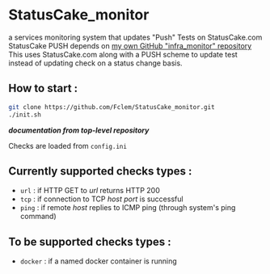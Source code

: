 # StatusCake_monitor
a services monitoring system that updates "Push" Tests on StatusCake.com
StatusCake PUSH depends on [my own GitHub "infra_monitor" repository](https://github.com/Fclem/infra_monitor)
This uses  StatusCake.com along with a PUSH scheme to update test instead of updating check on a status change basis.

## How to start :
```bash
git clone https://github.com/Fclem/StatusCake_monitor.git
./init.sh
```

***documentation from top-level repository***

Checks are loaded from `config.ini`

## Currently supported checks types :
 * `url` : if HTTP GET to *url* returns HTTP 200
 * `tcp` : if connection to TCP *host port* is successful
 * `ping` : if remote *host* replies to ICMP ping (through system's ping command)

## To be supported checks types :
 * `docker` : if a named docker container is running

